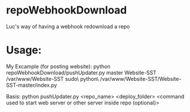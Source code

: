 # repoWebhookDownload
Luc's way of having a webhook redownload a repo


# Usage:
My Excample (for posting website):
python repoWebhookDownload/pushUpdater.py master Website-SST /var/www/Website-SST sudo\ python\ /var/www/Website-SST/Website-SST-master/index.py

Basis:
python pushUpdater.py <branch> <repo_name> <deploy_folder> <command used to start web server or other server inside repo (optional)>

